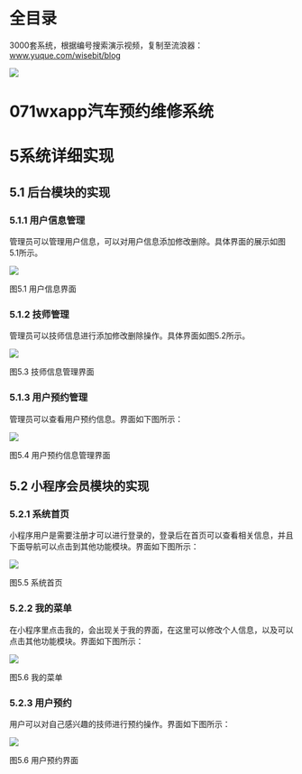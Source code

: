# 全目录

3000套系统，根据编号搜索演示视频，复制至流浪器：www.yuque.com/wisebit/blog


![](https://bitwise.oss-cn-heyuan.aliyuncs.com/2024/11/06/qq_wechat.png)
# 071wxapp汽车预约维修系统
# 5系统详细实现
## 5.1 后台模块的实现
### 5.1.1 用户信息管理
管理员可以管理用户信息，可以对用户信息添加修改删除。具体界面的展示如图5.1所示。

![](/md/blog.008.png)

图5.1 用户信息界面
### 5.1.2 技师管理
管理员可以技师信息进行添加修改删除操作。具体界面如图5.2所示。

![](/md/blog.009.png)

图5.3 技师信息管理界面
### 5.1.3 用户预约管理
管理员可以查看用户预约信息。界面如下图所示：

![](/md/blog.010.png)

图5.4 用户预约信息管理界面
## 5.2 小程序会员模块的实现
### 5.2.1 系统首页
小程序用户是需要注册才可以进行登录的，登录后在首页可以查看相关信息，并且下面导航可以点击到其他功能模块。界面如下图所示：

![](/md/blog.011.png)

图5.5 系统首页
### 5.2.2 我的菜单
在小程序里点击我的，会出现关于我的界面，在这里可以修改个人信息，以及可以点击其他功能模块。界面如下图所示：

![](/md/blog.012.png)

图5.6 我的菜单
### 5.2.3 用户预约
用户可以对自己感兴趣的技师进行预约操作。界面如下图所示：

![](/md/blog.013.png)

图5.6 用户预约界面


















